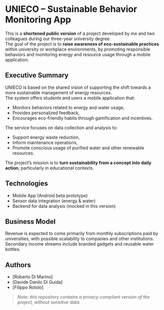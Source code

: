# UNIECO – Sustainable Behavior Monitoring App
This is a **shortened public version** of a project developed by me and two colleagues during our three-year university degree.  
The goal of the project is to **raise awareness of eco-sustainable practices** within university or workplace environments, by promoting responsible behaviors and monitoring energy and resource usage through a mobile application.

## Executive Summary

UNIECO is based on the shared vision of supporting the shift towards a more sustainable management of energy resources.  
The system offers students and users a mobile application that:
- Monitors behaviors related to energy and water usage,
- Provides personalized feedback,
- Encourages eco-friendly habits through gamification and incentives.

The service focuses on data collection and analysis to:
- Support energy waste reduction,
- Inform maintenance operations,
- Promote conscious usage of purified water and other renewable resources.

The project’s mission is to **turn sustainability from a concept into daily action**, particularly in educational contexts.

## Technologies

- Mobile App (Android beta prototype)
- Sensor data integration (energy & water)
- Backend for data analysis (mocked in this version)

## Business Model

Revenue is expected to come primarily from monthly subscriptions paid by universities, with possible scalability to companies and other institutions.  
Secondary income streams include branded gadgets and reusable water bottles.

## Authors

- [Roberto Di Marino]  
- [Davide Danilo Di Guida]  
- [Filippo Rotolo]

> *Note: this repository contains a privacy-compliant version of the project, without sensitive data.*
